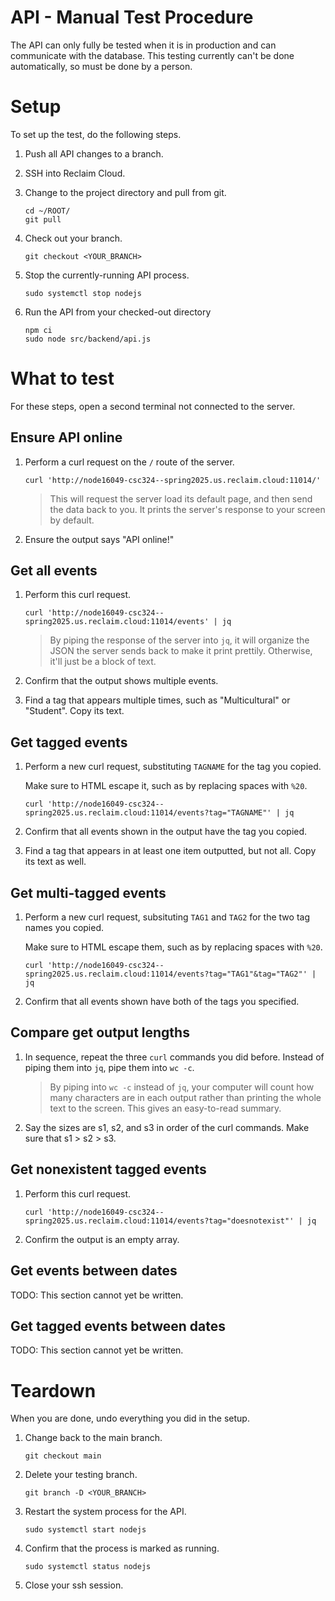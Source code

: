 # API - Manual Test Procedure

The API can only fully be tested when it is in production and can communicate with the database.
This testing currently can't be done automatically, so must be done by a person.

# Setup

To set up the test, do the following steps.

1. Push all API changes to a branch.

2. SSH into Reclaim Cloud.

3. Change to the project directory and pull from git.
   ```
   cd ~/ROOT/
   git pull
   ```

4. Check out your branch.
   ```
   git checkout <YOUR_BRANCH>
   ```

5. Stop the currently-running API process.
   ```
   sudo systemctl stop nodejs
   ```

6. Run the API from your checked-out directory
   ```
   npm ci
   sudo node src/backend/api.js
   ```

# What to test

For these steps, open a second terminal not connected to the server. 

## Ensure API online

1. Perform a curl request on the `/` route of the server.
   ```
   curl 'http://node16049-csc324--spring2025.us.reclaim.cloud:11014/'
   ```
   
   > This will request the server load its default page, and then send the data back to you.
   > It prints the server's response to your screen by default.

2. Ensure the output says "API online!"

## Get all events

1. Perform this curl request.
   ```
   curl 'http://node16049-csc324--spring2025.us.reclaim.cloud:11014/events' | jq
   ```

   > By piping the response of the server into `jq`, it will organize the JSON the server
   > sends back to make it print prettily. Otherwise, it'll just be a block of text.

2. Confirm that the output shows multiple events.

3. Find a tag that appears multiple times, such as "Multicultural" or "Student". Copy its text.

## Get tagged events

1. Perform a new curl request, substituting `TAGNAME` for the tag you copied.

   Make sure to HTML escape it, such as by replacing spaces with `%20`.
   ```
   curl 'http://node16049-csc324--spring2025.us.reclaim.cloud:11014/events?tag="TAGNAME"' | jq
   ```

2. Confirm that all events shown in the output have the tag you copied.

3. Find a tag that appears in at least one item outputted, but not all. Copy its text as well.

## Get multi-tagged events

1. Perform a new curl request, subsituting `TAG1` and `TAG2` for the two tag names you copied.

   Make sure to HTML escape them, such as by replacing spaces with `%20`.
   ```
   curl 'http://node16049-csc324--spring2025.us.reclaim.cloud:11014/events?tag="TAG1"&tag="TAG2"' | jq
   ```

2. Confirm that all events shown have both of the tags you specified.

## Compare get output lengths

1. In sequence, repeat the three `curl` commands you did before. Instead of piping them into `jq`, pipe them into `wc -c`.

   > By piping into `wc -c` instead of `jq`, your computer will count how many characters are in each
   > output rather than printing the whole text to the screen. This gives an easy-to-read summary.

2. Say the sizes are s1, s2, and s3 in order of the curl commands. Make sure that s1 > s2 > s3.

## Get nonexistent tagged events

1. Perform this curl request.
   ```
   curl 'http://node16049-csc324--spring2025.us.reclaim.cloud:11014/events?tag="doesnotexist"' | jq
   ```

2. Confirm the output is an empty array.

## Get events between dates

TODO: This section cannot yet be written.

## Get tagged events between dates

TODO: This section cannot yet be written.

# Teardown

When you are done, undo everything you did in the setup.

1. Change back to the main branch.
   ```
   git checkout main
   ```

2. Delete your testing branch.
   ```
   git branch -D <YOUR_BRANCH>
   ```

3. Restart the system process for the API.
   ```
   sudo systemctl start nodejs
   ```

4. Confirm that the process is marked as running.
   ```
   sudo systemctl status nodejs
   ```

5. Close your ssh session.
